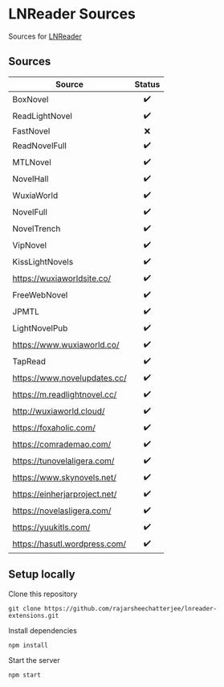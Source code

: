 # LNReader Sources

Sources for [LNReader](https://github.com/rajarsheechatterjee/lnreader)

## Sources

| Source                        |       Status       |
| ----------------------------- | :----------------: |
| BoxNovel                      | :heavy_check_mark: |
| ReadLightNovel                | :heavy_check_mark: |
| FastNovel                     |        :x:         |
| ReadNovelFull                 | :heavy_check_mark: |
| MTLNovel                      | :heavy_check_mark: |
| NovelHall                     | :heavy_check_mark: |
| WuxiaWorld                    | :heavy_check_mark: |
| NovelFull                     | :heavy_check_mark: |
| NovelTrench                   | :heavy_check_mark: |
| VipNovel                      | :heavy_check_mark: |
| KissLightNovels               | :heavy_check_mark: |
| https://wuxiaworldsite.co/    | :heavy_check_mark: |
| FreeWebNovel                  | :heavy_check_mark: |
| JPMTL                         | :heavy_check_mark: |
| LightNovelPub                 | :heavy_check_mark: |
| https://www.wuxiaworld.co/    | :heavy_check_mark: |
| TapRead                       | :heavy_check_mark: |
| https://www.novelupdates.cc/  | :heavy_check_mark: |
| https://m.readlightnovel.cc/  | :heavy_check_mark: |
| http://wuxiaworld.cloud/      | :heavy_check_mark: |
| https://foxaholic.com/        | :heavy_check_mark: |
| https://comrademao.com/       | :heavy_check_mark: |
| https://tunovelaligera.com/   | :heavy_check_mark: |
| https://www.skynovels.net/    | :heavy_check_mark: |
| https://einherjarproject.net/ | :heavy_check_mark: |
| https://novelasligera.com/    | :heavy_check_mark: |
| https://yuukitls.com/         | :heavy_check_mark: |
| https://hasutl.wordpress.com/ | :heavy_check_mark: |

## Setup locally

Clone this repository

```
git clone https://github.com/rajarsheechatterjee/lnreader-extensions.git
```

Install dependencies

```
npm install
```

Start the server

```
npm start
```

